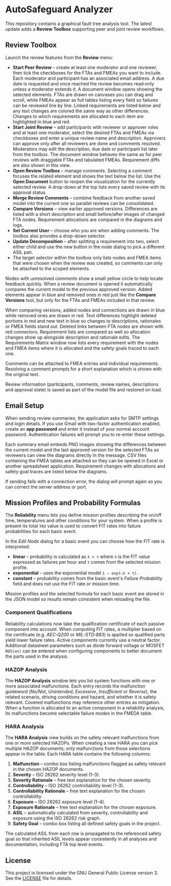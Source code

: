 # AutoSafeguard Analyzer

This repository contains a graphical fault tree analysis tool. The latest update adds a **Review Toolbox** supporting peer and joint review workflows.

## Review Toolbox

Launch the review features from the **Review** menu:

* **Start Peer Review** – create at least one moderator and one reviewer, then tick the checkboxes for the FTAs and FMEAs you want to include. Each moderator and participant has an associated email address. A due date is requested and once reached the review becomes read‑only unless a moderator extends it. A document window opens showing the selected elements. FTAs are drawn on canvases you can drag and scroll, while FMEAs appear as full tables listing every field so failures can be reviewed line by line. Linked requirements are listed below and any text changes are colored the same way as other differences. Changes to which requirements are allocated to each item are highlighted in blue and red.
* **Start Joint Review** – add participants with reviewer or approver roles and at least one moderator, select the desired FTAs and FMEAs via checkboxes and enter a unique review name and description. Approvers can approve only after all reviewers are done and comments resolved. Moderators may edit the description, due date or participant list later from the toolbox. The document window behaves the same as for peer reviews with draggable FTAs and tabulated FMEAs. Requirement diffs are also shown in this view.
* **Open Review Toolbox** – manage comments. Selecting a comment focuses the related element and shows the text below the list. Use the **Open Document** button to reopen the visualization for the currently selected review. A drop-down at the top lists every saved review with its approval status.
* **Merge Review Comments** – combine feedback from another saved model into the current one so parallel reviews can be consolidated.
* **Compare Versions** – view earlier approved versions. Differences are listed with a short description and small before/after images of changed FTA nodes. Requirement allocations are compared in the diagrams and logs.
* **Set Current User** – choose who you are when adding comments. The toolbox also provides a drop-down selector.
* **Update Decomposition** – after splitting a requirement into two, select either child and use the new button in the node dialog to pick a different ASIL pair.
* The target selector within the toolbox only lists nodes and FMEA items that were chosen when the review was created, so comments can only be attached to the scoped elements.

Nodes with unresolved comments show a small yellow circle to help locate feedback quickly.
When a review document is opened it automatically compares the current model to the previous approved version. Added elements appear in blue and removed ones in red just like the **Compare Versions** tool, but only for the FTAs and FMEAs included in that review.

When comparing versions, added nodes and connections are drawn in blue while removed ones are drawn in red. Text differences highlight deleted portions in red and new text in blue so changes to descriptions, rationales or FMEA fields stand out. Deleted links between FTA nodes are shown with red connectors.
Requirement lists are compared as well so allocation changes show up alongside description and rationale edits. The Requirements Matrix window now lists every requirement with the nodes and FMEA items where it is allocated and the safety goals traced to each one.

Comments can be attached to FMEA entries and individual requirements. Resolving a comment prompts for a short explanation which is shown with the original text.

Review information (participants, comments, review names, descriptions and approval state) is saved as part of the model file and restored on load.

## Email Setup

When sending review summaries, the application asks for SMTP settings and login details.
If you use Gmail with two-factor authentication enabled, create an **app password**
and enter it instead of your normal account password. Authentication failures will
prompt you to re-enter these settings.

Each summary email embeds PNG images showing the differences between the current
model and the last approved version for the selected FTAs so reviewers can view
the diagrams directly in the message. CSV files containing the FMEA tables are
attached so they can be opened in Excel or another spreadsheet application. Requirement changes with allocations and safety goal traces are listed below the diagrams.

If sending fails with a connection error, the dialog will prompt again so you
can correct the server address or port.

## Mission Profiles and Probability Formulas

The **Reliability** menu lets you define mission profiles describing the on/off
time, temperatures and other conditions for your system.  When a profile is
present its total `TAU` value is used to convert FIT rates into failure
probabilities for each basic event.

In the *Edit Node* dialog for a basic event you can choose how the FIT rate is
interpreted:

* **linear** – probability is calculated as `λ × τ` where `λ` is the FIT value
  expressed as failures per hour and `τ` comes from the selected mission profile.
* **exponential** – uses the exponential model `1 − exp(−λ × τ)`.
* **constant** – probability comes from the basic event's *Failure Probability*
  field and does not use the FIT rate or mission time.

Mission profiles and the selected formula for each basic event are stored in the
JSON model so results remain consistent when reloading the file.

### Component Qualifications

Reliability calculations now take the qualification certificate of each passive
component into account.  When computing FIT rates, a multiplier based on the
certificate (e.g. *AEC‑Q200* or *MIL‑STD‑883*) is applied so qualified parts
yield lower failure rates.  Active components currently use a neutral factor.
Additional datasheet parameters such as diode forward voltage or MOSFET
`RDS(on)` can be entered when configuring components to better document the
parts used in the analysis.

### HAZOP Analysis

The **HAZOP Analysis** window lets you list system functions with one or more
associated malfunctions. Each entry records the malfunction guideword
(*No/Not*, *Unintended*, *Excessive*, *Insufficient* or *Reverse*), the related
scenario, driving conditions and hazard, and whether it is safety relevant.
Covered malfunctions may reference other entries as mitigation. When a function
is allocated to an active component in a reliability analysis, its malfunctions
become selectable failure modes in the FMEDA table.

### HARA Analysis

The **HARA Analysis** view builds on the safety relevant malfunctions from one
or more selected HAZOPs. When creating a new HARA you can pick multiple HAZOP
documents; only malfunctions from those selections appear in the table.
Each HARA table contains the following columns:

1. **Malfunction** – combo box listing malfunctions flagged as safety relevant
   in the chosen HAZOP documents.
2. **Severity** – ISO&nbsp;26262 severity level (1–3).
3. **Severity Rationale** – free text explanation for the chosen severity.
4. **Controllability** – ISO&nbsp;26262 controllability level (1–3).
5. **Controllability Rationale** – free text explanation for the chosen
   controllability.
6. **Exposure** – ISO&nbsp;26262 exposure level (1–4).
7. **Exposure Rationale** – free text explanation for the chosen exposure.
8. **ASIL** – automatically calculated from severity, controllability and
   exposure using the ISO&nbsp;26262 risk graph.
9. **Safety Goal** – combo box listing all defined safety goals in the project.

The calculated ASIL from each row is propagated to the referenced safety goal so
that inherited ASIL levels appear consistently in all analyses and
documentation, including FTA top level events.

## License

This project is licensed under the GNU General Public License version 3. See the [LICENSE](LICENSE) file for details.
